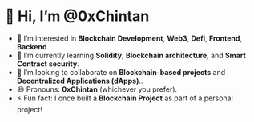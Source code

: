 # 👋 Hi, I’m @0xChintan

- 👀 I’m interested in **Blockchain Development**, **Web3**, **Defi**, **Frontend**, **Backend**.
- 🌱 I’m currently learning **Solidity**, **Blockchain architecture**, and **Smart Contract security**.
- 💞️ I’m looking to collaborate on **Blockchain-based projects** and **Decentralized Applications (dApps)**..
- 😄 Pronouns: **0xChintan** (whichever you prefer).
- ⚡ Fun fact: I once built a **Blockchain Project** as part of a personal project!


<!---
0xChintan/0xChintan is a ✨ special ✨ repository because its `README.md` (this file) appears on your GitHub profile.
You can click the Preview link to take a look at your changes.
--->
